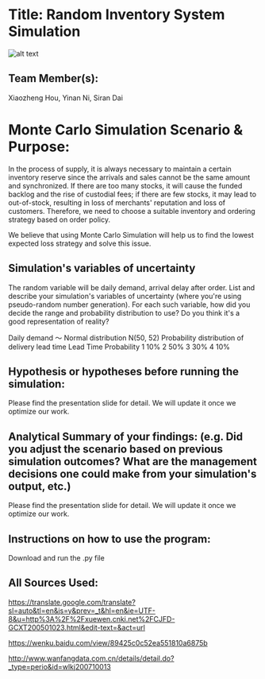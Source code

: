 # Title: Random Inventory System Simulation
![alt text](https://bikeutah.org/wp-content/uploads/2017/04/Asset-1-1024x324.png)
## Team Member(s):
Xiaozheng Hou, Yinan Ni, Siran Dai


# Monte Carlo Simulation Scenario & Purpose:
In the process of supply, it is always necessary to maintain a certain inventory reserve since the arrivals and sales cannot be the same amount and synchronized. If there are too many stocks, it will cause the funded backlog and the rise of custodial fees; if there are few stocks, it may lead to out-of-stock, resulting in loss of merchants' reputation and loss of customers. Therefore, we need to choose a suitable inventory and ordering strategy based on order policy.

We believe that using Monte Carlo Simulation will help us to find the lowest expected loss strategy and solve this issue.

## Simulation's variables of uncertainty
The random variable will be daily demand, arrival delay after order.
List and describe your simulation's variables of uncertainty (where you're using pseudo-random number generation). For each such variable, how did you decide the range and probability distribution to use?  Do you think it's a good representation of reality?

Daily demand ～ Normal distribution N(50, 52)
Probability distribution of delivery lead time
Lead Time   Probability
1    10%
2    50%
3    30%
4    10%

## Hypothesis or hypotheses before running the simulation:
Please find the presentation slide for detail. We will update it once we optimize our work.


## Analytical Summary of your findings: (e.g. Did you adjust the scenario based on previous simulation outcomes?  What are the management decisions one could make from your simulation's output, etc.)
Please find the presentation slide for detail. We will update it once we optimize our work.

## Instructions on how to use the program:
Download and run the .py file
## All Sources Used:
https://translate.google.com/translate?sl=auto&tl=en&js=y&prev=_t&hl=en&ie=UTF-8&u=http%3A%2F%2Fxuewen.cnki.net%2FCJFD-GCXT200501023.html&edit-text=&act=url

https://wenku.baidu.com/view/89425c0c52ea551810a6875b

http://www.wanfangdata.com.cn/details/detail.do?_type=perio&id=wlkj200710013
